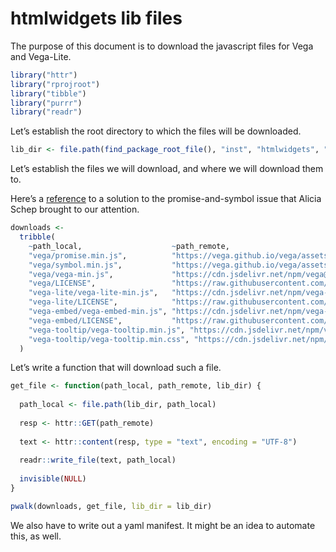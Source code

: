 htmlwidgets lib files
================

The purpose of this document is to download the javascript files for
Vega and Vega-Lite.

``` r
library("httr")
library("rprojroot")
library("tibble")
library("purrr")
library("readr")
```

Let’s establish the root directory to which the files will be
downloaded.

``` r
lib_dir <- file.path(find_package_root_file(), "inst", "htmlwidgets", "lib")
```

Let’s establish the files we will download, and where we will download
them to.

Here’s a [reference](https://vega.github.io/vega/usage/#ie) to a
solution to the promise-and-symbol issue that Alicia Schep brought to
our attention.

``` r
downloads <-
  tribble(
    ~path_local,                    ~path_remote,
    "vega/promise.min.js",          "https://vega.github.io/vega/assets/promise.min.js",
    "vega/symbol.min.js",           "https://vega.github.io/vega/assets/symbol.min.js",
    "vega/vega-min.js",             "https://cdn.jsdelivr.net/npm/vega@3.2.1",
    "vega/LICENSE",                 "https://raw.githubusercontent.com/vega/vega/master/LICENSE",
    "vega-lite/vega-lite-min.js",   "https://cdn.jsdelivr.net/npm/vega-lite@2.3.1",
    "vega-lite/LICENSE",            "https://raw.githubusercontent.com/vega/vega-lite/master/LICENSE",
    "vega-embed/vega-embed-min.js", "https://cdn.jsdelivr.net/npm/vega-embed@3.2.0",
    "vega-embed/LICENSE",           "https://raw.githubusercontent.com/vega/vega-embed/master/LICENSE",
    "vega-tooltip/vega-tooltip.min.js", "https://cdn.jsdelivr.net/npm/vega-tooltip@0.7.0",
    "vega-tooltip/vega-tooltip.min.css", "https://cdn.jsdelivr.net/npm/vega-tooltip@0.7.0/build/vega-tooltip.min.css"
  )
```

Let’s write a function that will download such a file.

``` r
get_file <- function(path_local, path_remote, lib_dir) {
  
  path_local <- file.path(lib_dir, path_local)
  
  resp <- httr::GET(path_remote)
  
  text <- httr::content(resp, type = "text", encoding = "UTF-8")
  
  readr::write_file(text, path_local)
  
  invisible(NULL)
}
```

``` r
pwalk(downloads, get_file, lib_dir = lib_dir)
```

We also have to write out a yaml manifest. It might be an idea to
automate this, as well.
